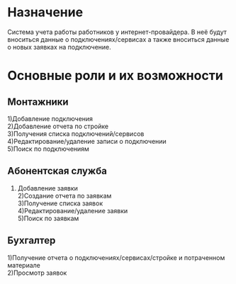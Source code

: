 # Назначение
Система учета работы работников у интернет-провайдера. 
В неё будут вноситься данные о подключениях/сервисах 
а также вноситься данные о новых заявках на подключение.

# Основные роли и их возможности

## Монтажники
1)Добавление подключения  
2)Добавление отчета по стройке  
3)Получения списка подключений/сервисов  
4)Редактирование/удаление записи о подключении  
5)Поиск по подключениям  

## Абонентская служба
1) Добавление заявки  
2)Создание отчета по заявкам  
3)Получение списка заявок  
4)Редактирование/удаление заявки  
5)Поиск по заявкам  

## Бухгалтер
1)Получение отчета о подключениях/сервисах/стройке и потраченном материале  
2)Просмотр заявок  
